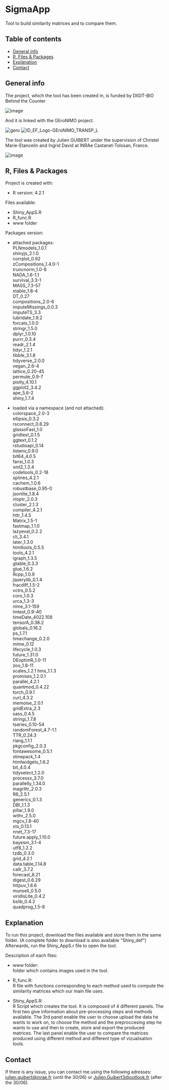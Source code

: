 # SigmaApp
Tool to build similarity matrices and to compare them.

## Table of contents
* [General info](#general-info)
* [R, Files & Packages](#R-Files-Packages)
* [Explanation](#How-it-works)
* [Contact](#Contact)

## General info
The project, which the tool has been created in, is funded by DIGIT-BIO Behind the Counter

![image](https://github.com/JulienGuibertTlse3/SigmaApp/assets/92673300/44108616-9a55-49dd-94ff-d6b3a733b4ed)

And it is linked with the GEroNIMO project.

![gero](https://github.com/JulienGuibertTlse3/SigmaApp/assets/92673300/cf7ac206-f596-4786-98a7-7e74407f2c3e)
![ID_EF_Logo-GEroNIMO_TRANSP_L](https://github.com/JulienGuibertTlse3/SigmaApp/assets/92673300/68bf6dae-5769-438f-b0d6-a77bf5e7343f)


The tool was created by Julien GUIBERT under the supervision of Christel Marie-Etancelin and Ingrid David at INRAe Castanet-Tolosan, France.

![image](https://github.com/JulienGuibertTlse3/SigmaApp/assets/92673300/8685a7f2-7bf2-4131-b7ee-8011bc70ccea)

	
## R, Files & Packages
Project is created with:
* R version: 4.2.1

Files available: 
* Shiny_AppS.R        
* R_func.R           
* www folder

Packages version: 
* attached packages:          
PLNmodels_1.0.1	         
shinyjs_2.1.0	       
corrplot_0.92	       
zCompositions_1.4.0-1 	      
truncnorm_1.0-8       
NADA_1.6-1.1         
survival_3.3-1        
MASS_7.3-57          
xtable_1.8-4         
DT_0.27             
compositions_2.0-6    
imputeMissings_0.0.3              
imputeTS_3.3          
lubridate_1.9.2       
forcats_1.0.0        
stringr_1.5.0         
dplyr_1.0.10          
purrr_0.3.4          
readr_2.1.4          
tidyr_1.2.1           
tibble_3.1.8         
tidyverse_2.0.0       
vegan_2.6-4           
lattice_0.20-45      
permute_0.9-7         
plotly_4.10.1         
ggplot2_3.4.2        
ape_5.6-2             
shiny_1.7.4 

* loaded via a namespace (and not attached):            
colorspace_2.0-3             
ellipsis_0.3.2               
rsconnect_0.8.29                 
glassoFast_1.0        
gridtext_0.1.5       
ggtext_0.1.2        
rstudioapi_0.14      
listenv_0.9.0        
bit64_4.0.5         
fansi_1.0.3         
xml2_1.3.4          
codetools_0.2-18    
splines_4.2.1       
cachem_1.0.6        
robustbase_0.95-0   
jsonlite_1.8.4      
nloptr_2.0.3        
cluster_2.1.3       
compiler_4.2.1      
httr_1.4.5          
Matrix_1.5-1        
fastmap_1.1.0       
lazyeval_0.2.2      
cli_3.4.1           
later_1.3.0         
htmltools_0.5.5     
tools_4.2.1         
igraph_1.3.5        
gtable_0.3.3        
glue_1.6.2          
Rcpp_1.0.9          
jquerylib_0.1.4     
fracdiff_1.5-2      
vctrs_0.5.2         
coro_1.0.3          
urca_1.3-3          
nlme_3.1-159        
lmtest_0.9-40       
timeDate_4022.108   
tensorA_0.36.2      
globals_0.16.2      
ps_1.7.1            
timechange_0.2.0    
mime_0.12           
lifecycle_1.0.3     
future_1.31.0       
DEoptimR_1.0-11     
zoo_1.8-11  
scales_1.2.1
hms_1.1.3   
promises_1.2.0.1    
parallel_4.2.1      
quantmod_0.4.22     
torch_0.9.1         
curl_4.3.2          
memoise_2.0.1       
gridExtra_2.3       
sass_0.4.5          
stringi_1.7.8       
tseries_0.10-54     
randomForest_4.7-1.1                
TTR_0.24.3          
rlang_1.1.1         
pkgconfig_2.0.3           
fontawesome_0.5.1        
stinepack_1.4        
htmlwidgets_1.6.2        
bit_4.0.4            
tidyselect_1.2.0        
processx_3.7.0           
parallelly_1.34.0          
magrittr_2.0.3          
R6_2.5.1            
generics_0.1.3      
DBI_1.1.3           
pillar_1.9.0        
withr_2.5.0         
mgcv_1.8-40         
xts_0.13.1          
nnet_7.3-17         
future.apply_1.10.0             
bayesm_3.1-4        
utf8_1.2.2         
tzdb_0.3.0          
grid_4.2.1          
data.table_1.14.8    
callr_3.7.2         
forecast_8.21       
digest_0.6.29        
httpuv_1.6.6        
munsell_0.5.0       
viridisLite_0.4.2        
bslib_0.4.2         
quadprog_1.5-8     
	
## Explanation
To run this project, download the files available and store them in the same folder. (A complete folder to download is also available "Shiny_def")
Afterwards, run the Shiny_AppS.r file to open the tool.

Description of each files:
 * www folder:        
folder which contains images used in the tool.      

 * R_func.R:        
R file with functions corresponding to each method used to compute the similarity matrices which our main file uses.         

 * Shiny_AppS.R:        
R Script which creates the tool. It is composed of 4 different panels. The first two give information about pre-processing steps and methods available. The 3rd panel enable the user to choose upload the data he wants to work on, to choose the method and the preproccesing step he wants to use and then to create, store and export the produced matrices. The last panel enable the user to compare the matrices produced using different method and different type of vizualisation tools.


## Contact

If there is any issue, you can contact me using the following adresses: julien.guibert@inrae.fr (until the 30/06) or Julien.Guibert3@outlook.fr (after the 30/06).

